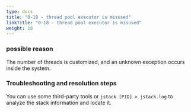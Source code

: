 ```yaml
---
type: docs
title: "0-18 - thread pool executor is misused"
linkTitle: "0-18 - thread pool executor is misused"
weight: 18
---
```



### possible reason

The number of threads is customized, and an unknown exception occurs inside the system.

### Troubleshooting and resolution steps

You can use some third-party tools or `jstack [PID] > jstack.log` to analyze the stack information and locate it.

<p style="margin-top: 3rem;"> </p>